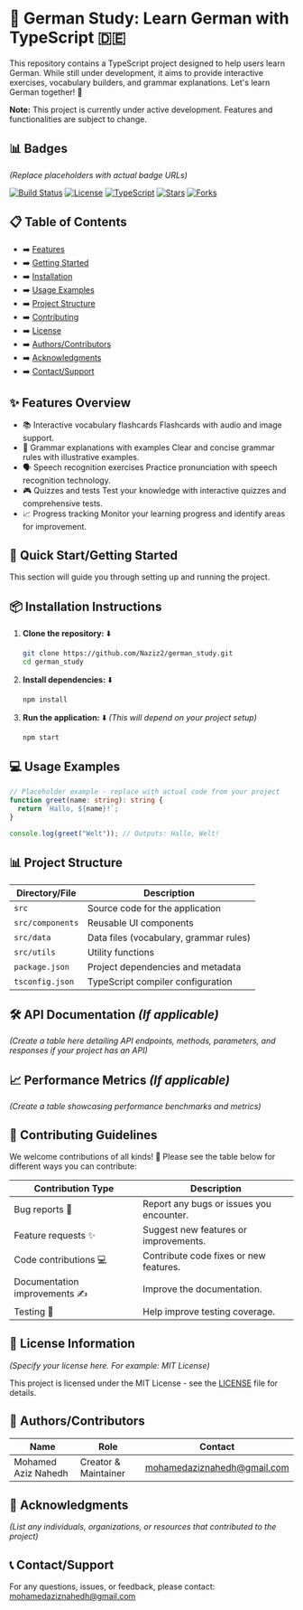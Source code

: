 # 🎯 German Study: Learn German with TypeScript 🇩🇪

This repository contains a TypeScript project designed to help users learn German.  While still under development, it aims to provide interactive exercises, vocabulary builders, and grammar explanations.  Let's learn German together! 🎉

**Note:** This project is currently under active development.  Features and functionalities are subject to change.

## 📊 Badges

*(Replace placeholders with actual badge URLs)*

[![Build Status](https://example.com/build-badge.svg)](https://example.com/build)
[![License](https://example.com/license-badge.svg)](LICENSE)
[![TypeScript](https://img.shields.io/badge/typescript-%23007ACC.svg?style=for-the-badge&logo=typescript&logoColor=white)](https://www.typescriptlang.org/)
[![Stars](https://img.shields.io/github/stars/Naziz2/german_study?style=social)](https://github.com/Naziz2/german_study)
[![Forks](https://img.shields.io/github/forks/Naziz2/german_study?style=social)](https://github.com/Naziz2/german_study)


## 📋 Table of Contents

* ➡️ [Features](#✨-features-overview)
* ➡️ [Getting Started](#🚀-quick-startgetting-started)
* ➡️ [Installation](#📦-installation-instructions)
* ➡️ [Usage Examples](#💻-usage-examples)
* ➡️ [Project Structure](#📊-project-structure)
* ➡️ [Contributing](#🤝-contributing-guidelines)
* ➡️ [License](#📄-license-information)
* ➡️ [Authors/Contributors](#👥-authorscontributors)
* ➡️ [Acknowledgments](#🙏-acknowledgments)
* ➡️ [Contact/Support](#📞-contactsupport)


## ✨ Features Overview

* 📚 Interactive vocabulary flashcards Flashcards with audio and image support.
* 📝 Grammar explanations with examples  Clear and concise grammar rules with illustrative examples.
* 🗣️ Speech recognition exercises Practice pronunciation with speech recognition technology. 
* 🎮 Quizzes and tests Test your knowledge with interactive quizzes and comprehensive tests.
* 📈 Progress tracking Monitor your learning progress and identify areas for improvement. 


## 🚀 Quick Start/Getting Started

This section will guide you through setting up and running the project.

## 📦 Installation Instructions

1. **Clone the repository:**  ⬇️
   ```bash
   git clone https://github.com/Naziz2/german_study.git
   cd german_study
   ```

2. **Install dependencies:** ⬇️
   ```bash
   npm install
   ```

3. **Run the application:** ⬇️ *(This will depend on your project setup)*
   ```bash
   npm start
   ```


## 💻 Usage Examples

```typescript
// Placeholder example - replace with actual code from your project
function greet(name: string): string {
  return `Hallo, ${name}!`;
}

console.log(greet("Welt")); // Outputs: Hallo, Welt!
```

## 📊 Project Structure

| Directory/File | Description |
|---|---|
| `src` | Source code for the application |
| `src/components` | Reusable UI components |
| `src/data` | Data files (vocabulary, grammar rules) |
| `src/utils` | Utility functions |
| `package.json` | Project dependencies and metadata |
| `tsconfig.json` | TypeScript compiler configuration |


## 🛠️ API Documentation *(If applicable)*

*(Create a table here detailing API endpoints, methods, parameters, and responses if your project has an API)*

## 📈 Performance Metrics *(If applicable)*

*(Create a table showcasing performance benchmarks and metrics)*


## 🤝 Contributing Guidelines

We welcome contributions of all kinds! 🎉 Please see the table below for different ways you can contribute:

| Contribution Type | Description |
|---|---|
| Bug reports 🐞 | Report any bugs or issues you encounter. |
| Feature requests ✨ | Suggest new features or improvements. |
| Code contributions 💻 | Contribute code fixes or new features. |
| Documentation improvements ✍️ | Improve the documentation. |
| Testing 🧪 | Help improve testing coverage. |


## 📄 License Information

*(Specify your license here.  For example: MIT License)*

This project is licensed under the MIT License - see the [LICENSE](LICENSE) file for details.


## 👥 Authors/Contributors

| Name | Role | Contact |
|---|---|---|
| Mohamed Aziz Nahedh | Creator & Maintainer | mohamedaziznahedh@gmail.com |


## 🙏 Acknowledgments

*(List any individuals, organizations, or resources that contributed to the project)*


## 📞 Contact/Support

For any questions, issues, or feedback, please contact: mohamedaziznahedh@gmail.com


